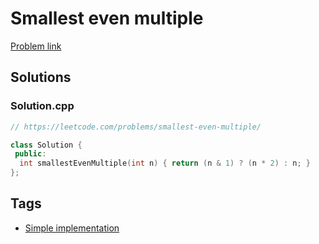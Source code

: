 # Smallest even multiple

[Problem link](https://leetcode.com/problems/smallest-even-multiple/)

## Solutions


### Solution.cpp
```cpp
// https://leetcode.com/problems/smallest-even-multiple/

class Solution {
 public:
  int smallestEvenMultiple(int n) { return (n & 1) ? (n * 2) : n; }
};
```
## Tags

* [Simple implementation](/README.md#Simple_implementation)
